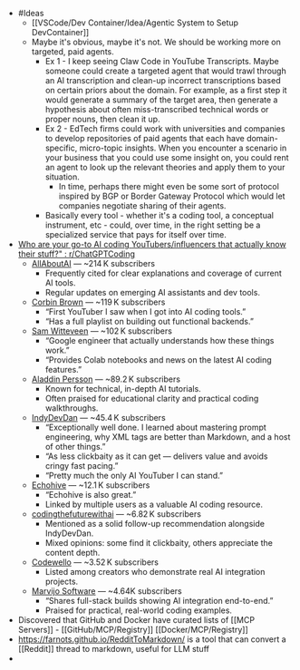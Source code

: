 - #Ideas
	- [[VSCode/Dev Container/Idea/Agentic System to Setup DevContainer]]
	- Maybe it's obvious, maybe it's not. We should be working more on targeted, paid agents.
		- Ex 1 - I keep seeing Claw Code in YouTube Transcripts. Maybe someone could create a targeted agent that would trawl through an AI transcription and clean-up incorrect transcriptions based on certain priors about the domain. For example, as a first step it would generate a summary of the target area, then generate a hypothesis about often miss-transcribed technical words or proper nouns, then clean it up.
		- Ex 2 - EdTech firms could work with universities and companies to develop repositories of paid agents that each have domain-specific, micro-topic insights. When you encounter a scenario in your business that you could use some insight on, you could rent an agent to look up the relevant theories and apply them to your situation.
			- In time, perhaps there might even be some sort of protocol inspired by BGP or Border Gateway Protocol  which would let companies negotiate sharing of their agents.
		- Basically every tool - whether it's a coding tool, a conceptual instrument, etc - could, over time, in the right setting be a specialized service that pays for itself over time.
- [Who are your go-to AI coding YouTubers/influencers that actually know their stuff?" : r/ChatGPTCoding](https://www.reddit.com/r/ChatGPTCoding/comments/1hqxo57/who_are_your_goto_ai_coding_youtubersinfluencers/)
	- [AllAboutAI](https://www.youtube.com/@AllAboutAI) — ~214 K subscribers
		- Frequently cited for clear explanations and coverage of current AI tools.
		- Regular updates on emerging AI assistants and dev tools.
	- [Corbin Brown](https://www.youtube.com/@Corbin_Brown) — ~119 K subscribers
		- “First YouTuber I saw when I got into AI coding tools.”
		- “Has a full playlist on building out functional backends.”
	- [Sam Witteveen](https://www.youtube.com/@samwitteveen) — ~102 K subscribers
		- “Google engineer that actually understands how these things work.”
		- “Provides Colab notebooks and news on the latest AI coding features.”
	- [Aladdin Persson](https://www.youtube.com/@aladdinpersson) — ~89.2 K subscribers
		- Known for technical, in-depth AI tutorials.
		- Often praised for educational clarity and practical coding walkthroughs.
	- [IndyDevDan](https://www.youtube.com/@IndyDevDan) — ~45.4 K subscribers
		- “Exceptionally well done. I learned about mastering prompt engineering, why XML tags are better than Markdown, and a host of other things.”
		- “As less clickbaity as it can get — delivers value and avoids cringy fast pacing.”
		- “Pretty much the only AI YouTuber I can stand.”
	- [Echohive](https://www.youtube.com/@echohive) — ~12.1 K subscribers
		- “Echohive is also great.”
		- Linked by multiple users as a valuable AI coding resource.
	- [codingthefuturewithai](https://www.youtube.com/@CodingtheFuture-jg1he) — ~6.82 K subscribers
		- Mentioned as a solid follow-up recommendation alongside IndyDevDan.
		- Mixed opinions: some find it clickbaity, others appreciate the content depth.
	- [Codewello](https://www.youtube.com/@codewello) — ~3.52 K subscribers
		- Listed among creators who demonstrate real AI integration projects.
	- [Marvijo Software](https://www.youtube.com/@marvijosoftware) — ~4.64K subscribers
		- “Shares full-stack builds showing AI integration end-to-end.”
		- Praised for practical, real-world coding examples.
- Discovered that GitHub and Docker have curated lists of [[MCP Servers]] - [[GitHub/MCP/Registry]] [[Docker/MCP/Registry]]
- https://farnots.github.io/RedditToMarkdown/ is a tool that can convert a [[Reddit]] thread to markdown, useful for LLM stuff
-